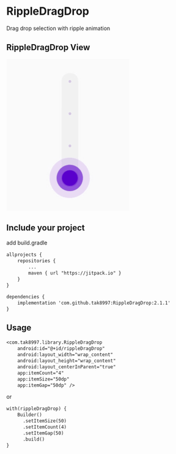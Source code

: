 # RippleDragDrop
Drag drop selection with ripple animation


## RippleDragDrop View
![RippleDragDrop](https://github.com/tak8997/RippleDragDrop/blob/master/screenshots/RippleDragDrop.gif)


## Include your project
add build.gradle
```
allprojects {
	repositories {
		...
		maven { url "https://jitpack.io" }
	}
}
```
```
dependencies {
	implementation 'com.github.tak8997:RippleDragDrop:2.1.1'
}
```

## Usage


	<com.tak8997.library.RippleDragDrop
		android:id="@+id/rippleDragDrop"
		android:layout_width="wrap_content"
		android:layout_height="wrap_content"
		android:layout_centerInParent="true"
		app:itemCount="4"
		app:itemSize="50dp"
		app:itemGap="50dp" />


or


	with(rippleDragDrop) {
		Builder()
	   	  .setItemSize(50)
		  .setItemCount(4)
		  .setItemGap(50)
		  .build()	
	}

